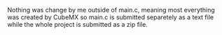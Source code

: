 Nothing was change by me outside of main.c, meaning most everything was created by CubeMX so main.c is submitted separetely as a text file while the whole project is submitted as a zip file. 
